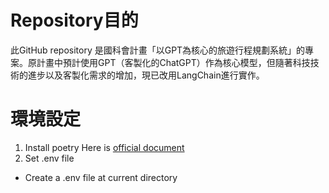 # Repository目的
此GitHub repository 是國科會計畫「以GPT為核心的旅遊行程規劃系統」的專案。原計畫中預計使用GPT（客製化的ChatGPT）作為核心模型，但隨著科技技術的進步以及客製化需求的增加，現已改用LangChain進行實作。
# 環境設定
1. Install poetry
Here is [official document](https://python-poetry.org/docs/#installing-with-pipx)
2. Set .env file
* Create a .env file at current directory
```

```
